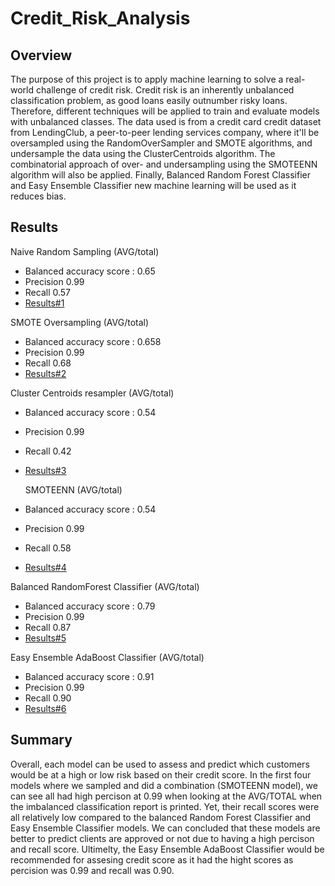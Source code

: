 # Credit_Risk_Analysis

## Overview
  The purpose of this project is to apply machine learning to solve a real-world challenge of credit risk. Credit risk is an inherently unbalanced classification problem, as good loans easily outnumber risky loans. Therefore, different techniques will be applied to train and evaluate models with unbalanced classes. The data used is from a credit card credit dataset from LendingClub, a peer-to-peer lending services company, where it'll be oversampled using the RandomOverSampler and SMOTE algorithms, and undersample the data using the ClusterCentroids algorithm. The combinatorial approach of over- and undersampling using the SMOTEENN algorithm will also be applied. Finally, Balanced Random Forest Classifier and Easy Ensemble Classifier new machine learning will be used as it reduces bias. 
  
 ## Results
 Naive Random Sampling (AVG/total)
  - Balanced accuracy score : 0.65
  - Precision 0.99
  - Recall 0.57
  - [Results#1]( )
  
  SMOTE Oversampling (AVG/total)
  - Balanced accuracy score : 0.658
  - Precision 0.99
  - Recall 0.68
  - [Results#2]( )
   
  Cluster Centroids resampler (AVG/total)
  - Balanced accuracy score : 0.54
  - Precision 0.99
  - Recall 0.42
  - [Results#3]( )
  
    SMOTEENN (AVG/total)
  - Balanced accuracy score : 0.54
  - Precision 0.99
  - Recall 0.58
  - [Results#4]( )

Balanced RandomForest Classifier (AVG/total)
  - Balanced accuracy score : 0.79
  - Precision 0.99
  - Recall 0.87
  - [Results#5]( )

Easy Ensemble AdaBoost Classifier (AVG/total)
  - Balanced accuracy score : 0.91
  - Precision 0.99
  - Recall 0.90
  - [Results#6]( )

## Summary
Overall, each model can be used to assess and predict which customers would be at a high or low risk based on their credit score. In the first four models where we sampled and did a combination (SMOTEENN model), we can see all had high percison at 0.99 when looking at the AVG/TOTAL when the imbalanced classification report is printed. Yet, their recall scores were all relatively low compared to the balanced Random Forest Classifier and Easy Ensemble Classifier models. We can concluded that these models are better to predict clients are approved or not due to having a high percison and recall score. Ultimelty, the Easy Ensemble AdaBoost Classifier would be recommended for assesing credit score as it had the hight scores as percision was 0.99 and recall was 0.90. 
